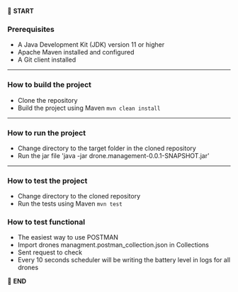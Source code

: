 :scroll: **START**
### Prerequisites

- A Java Development Kit (JDK) version 11 or higher
- Apache Maven installed and configured
- A Git client installed
---
### How to build the project

- Clone the repository
- Build the project using Maven
`mvn clean install`
---
### How to run the project

- Change directory to the target folder in the cloned repository
- Run the jar file 'java -jar drone.management-0.0.1-SNAPSHOT.jar'
---
### How to test the project

- Change directory to the cloned repository
- Run the tests using Maven
`mvn test`

### How to test functional
- The easiest way to use POSTMAN 
- Import drones managment.postman_collection.json in Collections
- Sent request to check
- Every 10 seconds scheduler will be writing the battery level in logs for all drones

:scroll: **END**
